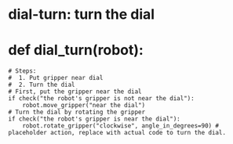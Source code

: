 # dial-turn: turn the dial
# def dial_turn(robot):
    # Steps:
    #  1. Put gripper near dial
    #  2. Turn the dial
    # First, put the gripper near the dial
    if check("the robot's gripper is not near the dial"):
        robot.move_gripper("near the dial")
    # Turn the dial by rotating the gripper
    if check("the robot's gripper is near the dial"):
        robot.rotate_gripper("clockwise", angle_in_degrees=90) # placeholder action, replace with actual code to turn the dial.